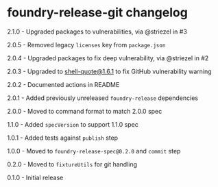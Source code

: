 # foundry-release-git changelog
2.1.0 - Upgraded packages to vulnerabilities, via @striezel in #3

2.0.5 - Removed legacy `licenses` key from `package.json`

2.0.4 - Upgraded packages to fix deep vulnerability, via @striezel in #2

2.0.3 - Upgraded to shell-quote@1.6.1 to fix GitHub vulnerability warning

2.0.2 - Documented actions in README

2.0.1 - Added previously unreleased `foundry-release` dependencies

2.0.0 - Moved to command format to match 2.0.0 spec

1.1.0 - Added `specVersion` to support 1.1.0 spec

1.0.1 - Added tests against `publish` step

1.0.0 - Moved to `foundry-release-spec@0.2.0` and `commit` step

0.2.0 - Moved to `fixtureUtils` for git handling

0.1.0 - Initial release
